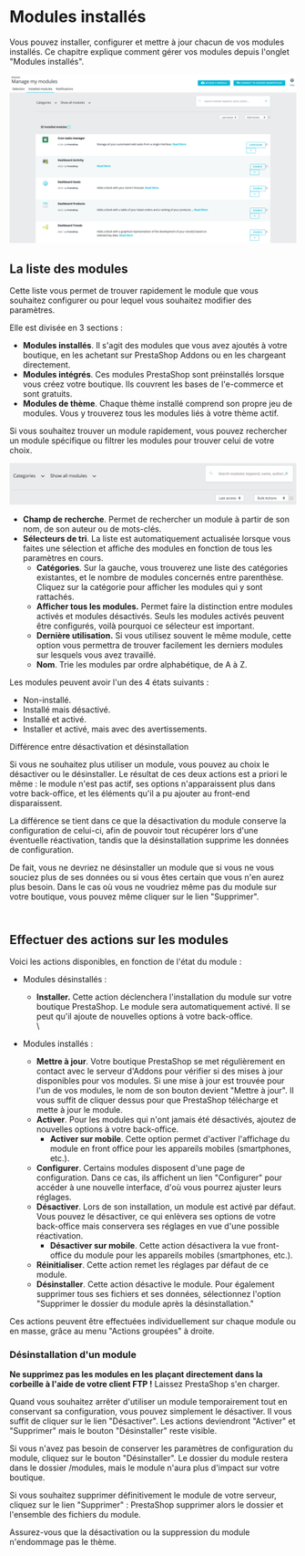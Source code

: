# Modules installés

Vous pouvez installer, configurer et mettre à jour chacun de vos modules installés. Ce chapitre explique comment gérer vos modules depuis l'onglet "Modules installés".

![](../../../../.gitbook/assets/51185201.png)

## La liste des modules <a href="#modulesinstalles-lalistedesmodules" id="modulesinstalles-lalistedesmodules"></a>

Cette liste vous permet de trouver rapidement le module que vous souhaitez configurer ou pour lequel vous souhaitez modifier des paramètres.

Elle est divisée en 3 sections :

* **Modules installés**. Il s'agit des modules que vous avez ajoutés à votre boutique, en les achetant sur PrestaShop Addons ou en les chargeant directement.
* **Modules intégrés**. Ces modules PrestaShop sont préinstallés lorsque vous créez votre boutique. Ils couvrent les bases de l'e-commerce et sont gratuits.
* **Modules de thème**. Chaque thème installé comprend son propre jeu de modules. Vous y trouverez tous les modules liés à votre thème actif.

Si vous souhaitez trouver un module rapidement, vous pouvez rechercher un module spécifique ou filtrer les modules pour trouver celui de votre choix.

![](../../../../.gitbook/assets/51185200.png)

* **Champ de recherche**. Permet de rechercher un module à partir de son nom, de son auteur ou de mots-clés.
* **Sélecteurs de tri**. La liste est automatiquement actualisée lorsque vous faites une sélection et affiche des modules en fonction de tous les paramètres en cours.
  * **Catégories**. Sur la gauche, vous trouverez une liste des catégories existantes, et le nombre de modules concernés entre parenthèse. Cliquez sur la catégorie pour afficher les modules qui y sont rattachés.
  * **Afficher tous les modules.** Permet faire la distinction entre modules activés et modules désactivés. Seuls les modules activés peuvent être configurés, voilà pourquoi ce sélecteur est important.
  * **Dernière utilisation.** Si vous utilisez souvent le même module, cette option vous permettra de trouver facilement les derniers modules sur lesquels vous avez travaillé.
  * **Nom**. Trie les modules par ordre alphabétique, de A à Z.

Les modules peuvent avoir l'un des 4 états suivants :

* Non-installé.
* Installé mais désactivé.
* Installé et activé.
* Installer et activé, mais avec des avertissements.

Différence entre désactivation et désinstallation

Si vous ne souhaitez plus utiliser un module, vous pouvez au choix le désactiver ou le désinstaller. Le résultat de ces deux actions est a priori le même : le module n'est pas actif, ses options n'apparaissent plus dans votre back-office, et les éléments qu'il a pu ajouter au front-end disparaissent.

La différence se tient dans ce que la désactivation du module conserve la configuration de celui-ci, afin de pouvoir tout récupérer lors d'une éventuelle réactivation, tandis que la désinstallation supprime les données de configuration.

De fait, vous ne devriez ne désinstaller un module que si vous ne vous souciez plus de ses données ou si vous êtes certain que vous n'en aurez plus besoin. Dans le cas où vous ne voudriez même pas du module sur votre boutique, vous pouvez même cliquer sur le lien "Supprimer".

\
Effectuer des actions sur les modules <a href="#modulesinstalles-effectuerdesactionssurlesmodules" id="modulesinstalles-effectuerdesactionssurlesmodules"></a>
--------------------------------------------------------------------------------------------------------------------------------------------------------------

Voici les actions disponibles, en fonction de l'état du module :

* Modules désinstallés :
  * **Installer.** Cette action déclenchera l'installation du module sur votre boutique PrestaShop. Le module sera automatiquement activé. Il se peut qu'il ajoute de nouvelles options à votre back-office.\
    \

* Modules installés :
  * **Mettre à jour**. Votre boutique PrestaShop se met régulièrement en contact avec le serveur d'Addons pour vérifier si des mises à jour disponibles pour vos modules. Si une mise à jour est trouvée pour l'un de vos modules, le nom de son bouton devient "Mettre à jour". Il vous suffit de cliquer dessus pour que PrestaShop télécharge et mette à jour le module.
  * **Activer**. Pour les modules qui n'ont jamais été désactivés, ajoutez de nouvelles options à votre back-office.
    * **Activer sur mobile**. Cette option permet d'activer l'affichage du module en front office pour les appareils mobiles (smartphones, etc.).
  * **Configurer**. Certains modules disposent d'une page de configuration. Dans ce cas, ils affichent un lien "Configurer" pour accéder à une nouvelle interface, d'où vous pourrez ajuster leurs réglages.
  * **Désactiver**. Lors de son installation, un module est activé par défaut. Vous pouvez le désactiver, ce qui enlèvera ses options de votre back-office mais conservera ses réglages en vue d'une possible réactivation.
    * **Désactiver sur mobile**. Cette action désactivera la vue front-office du module pour les appareils mobiles (smartphones, etc.).
  * **Réinitialiser**. Cette action remet les réglages par défaut de ce module.
  * **Désinstaller**. Cette action désactive le module. Pour également supprimer tous ses fichiers et ses données, sélectionnez l'option "Supprimer le dossier du module après la désinstallation."

Ces actions peuvent être effectuées individuellement sur chaque module ou en masse, grâce au menu  "Actions groupées" à droite.

### Désinstallation d'un module <a href="#modulesinstalles-desinstallationdunmodule" id="modulesinstalles-desinstallationdunmodule"></a>

**Ne supprimez pas les modules en les plaçant directement dans la corbeille à l'aide de votre client FTP !** Laissez PrestaShop s'en charger.

Quand vous souhaitez arrêter d'utiliser un module temporairement tout en conservant sa configuration, vous pouvez simplement le désactiver. Il vous suffit de cliquer sur le lien "Désactiver". Les actions deviendront "Activer" et "Supprimer" mais le bouton "Désinstaller" reste visible.

Si vous n'avez pas besoin de conserver les paramètres de configuration du module, cliquez sur le bouton "Désinstaller". Le dossier du module restera dans le dossier /modules, mais le module n'aura plus d'impact sur votre boutique.&#x20;

Si vous souhaitez supprimer définitivement le module de votre serveur, cliquez sur le lien "Supprimer" : PrestaShop supprimer alors le dossier et l'ensemble des fichiers du module.

Assurez-vous que la désactivation ou la suppression du module n'endommage pas le thème.
